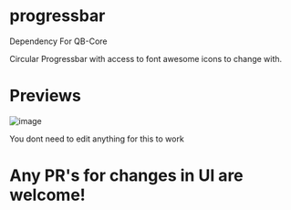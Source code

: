 # progressbar
Dependency For QB-Core

Circular Progressbar with access to font awesome icons to change with.

# Previews

![image](https://i.imgur.com/kjt1DVq.png)

You dont need to edit anything for this to work


# Any PR's for changes in UI are welcome!
